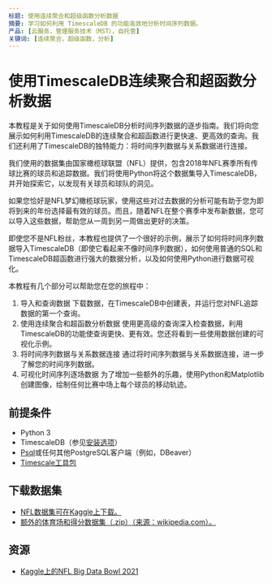 ```yaml
---
标题: 使用连续聚合和超级函数分析数据
摘要: 学习如何利用 TimescaleDB 的功能高效地分析时间序列数据。
产品: [云服务，管理服务技术（MST），自托管]
关键词: [连续聚合，超级函数，分析]
---
```


# 使用TimescaleDB连续聚合和超函数分析数据

本教程是关于如何使用TimescaleDB分析时间序列数据的逐步指南。我们将向您展示如何利用TimescaleDB的连续聚合和超函数进行更快速、更高效的查询。我们还利用了TimescaleDB的独特能力：将时间序列数据与关系数据进行连接。

我们使用的数据集由国家橄榄球联盟（NFL）提供，包含2018年NFL赛季所有传球比赛的球员和追踪数据。我们将使用Python将这个数据集导入TimescaleDB，并开始探索它，以发现有关球员和球队的洞见。

如果您恰好是NFL梦幻橄榄球玩家，使用这些对过去数据的分析可能有助于您为即将到来的年份选择最有效的球员。而且，随着NFL在整个赛季中发布新数据，您可以导入这些数据，帮助您从一周到另一周做出更好的决策。

即使您不是NFL粉丝，本教程也提供了一个很好的示例，展示了如何将时间序列数据导入TimescaleDB（即使它看起来不像时间序列数据），如何使用普通的SQL和TimescaleDB超函数进行强大的数据分析，以及如何使用Python进行数据可视化。

本教程有几个部分可以帮助您在您的旅程中：

1. 导入和查询数据
   下载数据，在TimescaleDB中创建表，并运行您对NFL追踪数据的第一个查询。
2. 使用连续聚合和超函数分析数据
   使用更高级的查询深入检查数据，利用TimescaleDB的功能使查询更快、更有效。您还将看到一些使用数据创建的可视化示例。
3. 将时间序列数据与关系数据连接
   通过将时间序列数据与关系数据连接，进一步了解您的时间序列数据。
4. 可视化时间序列逐场数据
   为了增加一些额外的乐趣，使用Python和Matplotlib创建图像，绘制任何比赛中场上每个球员的移动轨迹。

## 前提条件

*   Python 3
*   TimescaleDB（参见[安装选项][install-timescale]）
*   [Psql][psql-install]或任何其他PostgreSQL客户端（例如，DBeaver）
*   [Timescale工具包][toolkit]

## 下载数据集

*   [NFL数据集可在Kaggle上下载。][kaggle-download]
*   [额外的体育场和得分数据集（.zip）（来源：wikipedia.com）。][extra-download]

## 资源

*   [Kaggle上的NFL Big Data Bowl 2021](https://www.kaggle.com/c/nfl-big-data-bowl-2021) 

[analyze-data]: /tutorials/:currentVersion:/nfl-analytics/advanced-analysis/
[extra-download]: https://assets.timescale.com/docs/downloads/nfl_2018.zip 
[ingest-query]: /tutorials/:currentVersion:/nfl-analytics/ingest-and-query
[install-timescale]: /getting-started/latest/
[join-data]: /tutorials/:currentVersion:/nfl-analytics/join-with-relational
[kaggle-download]: https://www.kaggle.com/c/nfl-big-data-bowl-2021/data 
[psql-install]: /use-timescale/:currentVersion:/integrations/query-admin/about-psql
[toolkit]: /self-hosted/:currentVersion:/tooling/install-toolkit/
[visualize-plays]: /tutorials/:currentVersion:/nfl-analytics/play-visualization/

